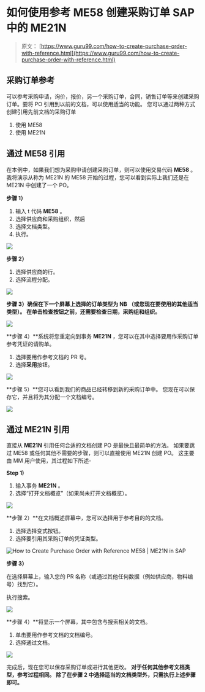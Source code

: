 # 如何使用参考 ME58 创建采购订单 SAP 中的 ME21N

> 原文： [https://www.guru99.com/how-to-create-purchase-order-with-reference.html](https://www.guru99.com/how-to-create-purchase-order-with-reference.html)

## 采购订单参考

可以参考采购申请，询价，报价，另一个采购订单，合同，销售订单等来创建采购订单。要将 PO 引用到以前的文档，可以使用适当的功能。 您可以通过两种方式创建引用先前文档的采购订单

1.  使用 ME58
2.  使用 ME21N

## 通过 ME58 引用

在本例中，如果我们想为采购申请创建采购订单，则可以使用交易代码 **ME58** 。 我将演示从称为 ME21N 的 ME58 开始的过程，您可以看到实际上我们还是在 ME21N 中创建了一个 PO。

**步骤 1）**

1.  输入 t 代码 **ME58** 。
2.  选择供应商和采购组织，然后
3.  选择文档类型。
4.  执行。

[![](img/f5983634e6c07041b3c39908a2f2e0cf.png)](/images/sap/2013/05/052013_1155_Howtocreate1.png)

**步骤 2）**

1.  选择供应商的行。
2.  选择流程分配。

[![](img/11952bf530ab716e65b78a3877072298.png)](/images/sap/2013/05/052013_1155_Howtocreate2.png)

**步骤 3）**确保在下一个屏幕上选择的订单类型为 **NB** （或您现在要使用的其他适当类型）。 在单击检查按钮**之前，还需要检查日期，采购组和组织。**

[![](img/557c839411dcb3aec3310de534851c0d.png)](/images/sap/2013/05/052013_1155_Howtocreate3.png)

**步骤 4）**系统将您重定向到事务 **ME21N** ，您可以在其中选择要用作采购订单参考凭证的请购单。

1.  选择要用作参考文档的 PR 号。
2.  选择**采用**按钮。

[![](img/2f05987630f0ecb3f35a951a95a2d2c8.png)](/images/sap/2013/05/052013_1155_Howtocreate4.png)

**步骤 5）**您可以看到我们的商品已经转移到新的采购订单中。 您现在可以保存它，并且将为其分配一个文档编号。

[![](img/78a71402806361db12873e32bbadbca5.png)](/images/sap/2013/05/052013_1155_Howtocreate5.png)

## 通过 ME21N 引用

直接从 **ME21N** 引用任何合适的文档创建 PO 是最快且最简单的方法。 如果要跳过 ME58 或任何其他不需要的步骤，则可以直接使用 ME21N 创建 PO。 这主要由 MM 用户使用，其过程如下所述-

**Step 1)**

1.  输入事务 **ME21N** 。
2.  选择“打开文档概览”（如果尚未打开文档概览）。

[![](img/7d74ad4e94fbbd23b8848c906f42f0e1.png)](/images/sap/2013/05/052013_1155_Howtocreate6.png)

**步骤 2）**在文档概述屏幕中，您可以选择用于参考目的的文档。

1.  选择选择变式按钮。
2.  选择要引用其采购订单的凭证类型。

![How to Create Purchase Order with Reference ME58 | ME21N in SAP](img/269059c4414410669e336fd3200c8c0a.png)

**步骤 3）**

在选择屏幕上，输入您的 PR 名称（或通过其他任何数据（例如供应商，物料编号）找到它）。

执行搜索。

[![](img/6e01d725452de9f0dabb0f9da3a288ba.png)](/images/sap/2013/05/052013_1155_Howtocreate8.png)

**步骤 4）**将显示一个屏幕，其中包含与搜索相关的文档。

1.  单击要用作参考文档的文档编号。
2.  选择通过文档。

[![](img/ecae4393ab579d299a60349369ad82f3.png)](/images/sap/2013/05/052013_1155_Howtocreate9.png)

完成后，现在您可以保存采购订单或进行其他更改。 **对于任何其他参考文档类型，参考过程相同。 除了在步骤 2 中选择适当的文档类型外，只需执行上述步骤即可。**